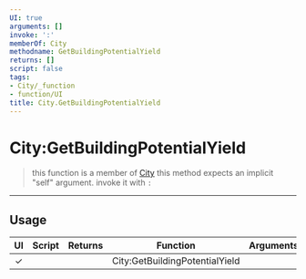 ```yaml
---
UI: true
arguments: []
invoke: ':'
memberOf: City
methodname: GetBuildingPotentialYield
returns: []
script: false
tags:
- City/_function
- function/UI
title: City.GetBuildingPotentialYield
---
```

# City:GetBuildingPotentialYield
> this function is a member of [City](civ-6/lua/City.md)
> this method expects an implicit "self" argument. invoke it with `:`
-----
## Usage
|  UI | Script | Returns | Function | Arguments |
|:---:|:------:|-------:|:--------:|:---------|
|✓| ||City:GetBuildingPotentialYield||
